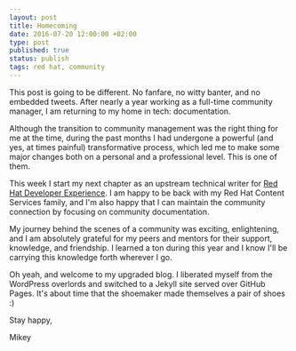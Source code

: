 ```yaml
---
layout: post
title: Homecoming
date: 2016-07-20 12:00:00 +02:00
type: post
published: true
status: publish
tags: red hat, community
---
```


This post is going to be different. No fanfare, no witty banter, and no embedded tweets. After nearly a year working as a full-time community manager, I am returning to my home in tech: documentation.

Although the transition to community management was the right thing for me at the time, during the past months I had undergone a powerful (and yes, at times painful) transformative process, which led me to make some major changes both on a personal and a professional level. This is one of them.

This week I start my next chapter as an upstream technical writer for [Red Hat Developer Experience](http://developers.redhat.com/). I am happy to be back with my Red Hat Content Services family, and I'm also happy that I can maintain the community connection by focusing on community documentation.

My journey behind the scenes of a community was exciting, enlightening, and I am absolutely grateful for my peers and mentors for their support, knowledge, and friendship. I learned a ton during this year and I know I'll be carrying this knowledge forth wherever I go.

Oh yeah, and welcome to my upgraded blog. I liberated myself from the WordPress overlords and switched to a Jekyll site served over GitHub Pages. It's about time that the shoemaker made themselves a pair of shoes :)

Stay happy,

Mikey
